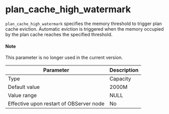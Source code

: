 # plan_cache_high_watermark

`plan_cache_high_watermark` specifies the memory threshold to trigger plan cache eviction. Automatic eviction is triggered when the memory occupied by the plan cache reaches the specified threshold.

<main id="notice" type='explain'>
    <h4>Note</h4>
    <p>This parameter is no longer used in the current version. </p>
</main>


| **Parameter** | **Description** |
|------------------|--------|
| Type | Capacity |
| Default value | 2000M |
| Value range | NULL |
| Effective upon restart of OBServer node | No |